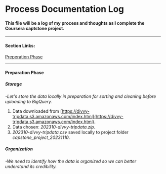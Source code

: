 # Process Documentation Log
#### This file will be a log of my process and thoughts as I complete the Coursera captstone project.
---
#### Section Links:
[Preperation Phase](process_documentation.md#preperation-phase)

---
#### Preparation Phase

##### Storage
  *-Let's store the data locally in preparation for sorting and cleaning before uploading to BigQuery.*

1. Data downloaded from [https://divvy-tripdata.s3.amazonaws.com/index.html](https://divvy-tripdata.s3.amazonaws.com/index.html).
2. Data chosen: *202310-divvy-tripdata.zip*.
3. *202310-divvy-tripdata.csv* saved locally to project folder *capstone_project_20231110*.

##### Organization
  *-We need to identify how the data is organized so we can better understand its credibility.*

